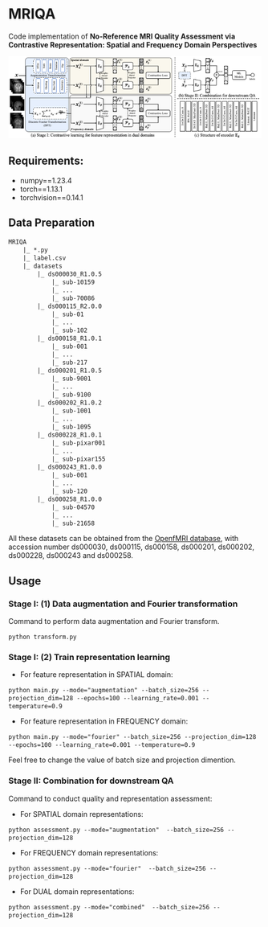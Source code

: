 # MRIQA

Code implementation of **No-Reference MRI Quality Assessment via Contrastive Representation: Spatial and Frequency Domain Perspectives**

<div align=center><img src="./figs/model.png"></div>

## Requirements:
- numpy==1.23.4
- torch==1.13.1
- torchvision==0.14.1

## Data Preparation
```
MRIQA
    |_ *.py
    |_ label.csv
    |_ datasets
        |_ ds000030_R1.0.5
            |_ sub-10159
            |_ ...
            |_ sub-70086
        |_ ds000115_R2.0.0
            |_ sub-01
            |_ ...
            |_ sub-102
        |_ ds000158_R1.0.1
            |_ sub-001
            |_ ...
            |_ sub-217
        |_ ds000201_R1.0.5
            |_ sub-9001
            |_ ...
            |_ sub-9100
        |_ ds000202_R1.0.2
            |_ sub-1001
            |_ ...
            |_ sub-1095
        |_ ds000228_R1.0.1
            |_ sub-pixar001
            |_ ...
            |_ sub-pixar155
        |_ ds000243_R1.0.0
            |_ sub-001
            |_ ...
            |_ sub-120
        |_ ds000258_R1.0.0
            |_ sub-04570
            |_ ...
            |_ sub-21658
```

All these datasets can be obtained from the [OpenfMRI database](https://openfmri.org/dataset/), with accession number ds000030, ds000115, ds000158, ds000201, ds000202, ds000228, ds000243 and ds000258. 


## Usage

### Stage I: (1) Data augmentation and Fourier transformation
Command to perform data augmentation and Fourier transform.
```
python transform.py
```

### Stage I: (2) Train representation learning
- For feature representation in SPATIAL domain:
```
python main.py --mode="augmentation" --batch_size=256 --projection_dim=128 --epochs=100 --learning_rate=0.001 --temperature=0.9
```

- For feature representation in FREQUENCY domain:
```
python main.py --mode="fourier" --batch_size=256 --projection_dim=128 --epochs=100 --learning_rate=0.001 --temperature=0.9
```

Feel free to change the value of batch size and projection dimention.

### Stage II: Combination for downstream QA
Command to conduct quality and representation assessment:
- For SPATIAL domain representations:
```
python assessment.py --mode="augmentation"  --batch_size=256 --projection_dim=128
```
- For FREQUENCY domain representations:
```
python assessment.py --mode="fourier"  --batch_size=256 --projection_dim=128
```
- For DUAL domain representations:
```
python assessment.py --mode="combined"  --batch_size=256 --projection_dim=128
```
